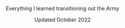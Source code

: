 <p align='center'> Everything I learned transitioning out the Army </p>
<p align='center'> Updated October 2022 </p>
